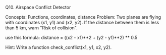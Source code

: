 Q10. Airspace Conflict Detector

Concepts: Functions, coordinates, distance
Problem:
Two planes are flying with coordinates (x1, y1) and (x2, y2).
If the distance between them is less than 5 km, warn "Risk of collision".

use this formula:
distance = ((x2 - x1)**2 + (y2 - y1)**2) ** 0.5

Hint: Write a function check_conflict(x1, y1, x2, y2).